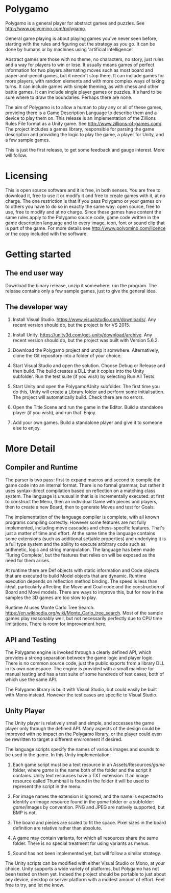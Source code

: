 # Polygamo

Polygamo is a general player for abstract games and puzzles. See http://www.polyomino.com/polygamo.

General game playing is about playing games you've never seen before, starting with the rules and figuring out the strategy as you go.
It can be done by humans or by machines using 'artificial intelligence'. 

Abstract games are those with no theme, no characters, no story, just rules and a way for players to win or lose. 
It usually means games of perfect information for two players alternating moves such as most board and paper-and-pencil games, 
but it needn't stop there.
It can include games for more players, with random elements and with more complex ways of taking turns. 
It can include games with simple theming, as with chess and other battle games.
It can include single player games or puzzles.
It's hard to be sure where to draw the boundaries.
Perhaps there are none.

The aim of Polygamo is to allow a human to play any or all of these games, providing there is a Game Description Language to describe them 
and a device to play them on.
This release is an implementation of the Zillions Rules File format as a Unity game. See http://www.zillions-of-games.com/. 
The project includes a games library, responsible for parsing the game description and providing the logic to play the game, 
a player for Unity, and a few sample games.

This is just the first release, to get some feedback and gauge interest. More will follow.

# Licensing

This is open source software and it is free, in both senses.
You are free to download it, free to use it or modify it and free to create games with it, at no charge.
The one restriction is that if you pass Polygamo or your games on to others you have to do so in exactly the same way: open source, 
free to use, free to modify and at no charge.
Since these games have content the same rules apply to the Polygamo source code, game code written in the game description language
and to every image, icon, font or sound clip that is part of the game.
For more details see http://www.polyomino.com/licence or the copy included with the software.

# Getting started

## The end user way

Download the binary release, unzip it somewhere, run the program. 
The release contains only a few sample games, just to give the general idea.

## The developer way 

1. Install Visual Studio. https://www.visualstudio.com/downloads/.
Any recent version should do, but the project is for VS 2015.

1. Install Unity. https://unity3d.com/get-unity/download/archive.
Any recent version should do, but the project was built with Version 5.6.2. 

1. Download the Polygamo project and unzip it somwhere. Alternatively, clone the Git repository into a folder of your choice.

1. Start Visual Studio and open the solution. 
Choose Debug or Release and then build. The build creates a DLL that it copies into the Unity subfolder.
Run the test suite (if you wish) by selecting Run All Tests.

1. Start Unity and open the Polygamo/Unity subfolder. 
The first time you do this, Unity will create a Library folder and perform some initialisation. 
The project will automatically build. Check there are no errors.

1. Open the Title Scene and run the game in the Editor.
Build a standalone player (if you wish), and run that.
Enjoy.

1. Add your own games. Build a standalone player and give it to someone else to enjoy.

# More Detail

## Compiler and Runtime

The parser is two pass: first to expand macros and second to compile the game code into an internal format. 
There is no formal grammar, but rather it uses syntax-direct compilation based on reflection on a matching class system. 
The language is unusual in that is is incrementally executed: at first to construct the Menu, 
then an individual Game with pieces and players, then to create a new Board, then to generate Moves and test for Goals.

The implementation of the language compiler is complete, with all known programs compiling correctly. 
However some features are not fully implemented, including move cascades and chess-specific features. 
That's just a matter of time and effort. 
At the same time the language contains some extensions (such as additional settable properties) and 
underlying it is a full type system and the ability to execute arbitrary code such as arithmetic, logic and string manipulation. 
The language has been made 'Turing Complete', but the features that relies on will be exposed as the need for them arises.

At runtime there are Def objects with static information and Code objects that are executed to build Model objects that are dynamic.
Runtime execution depends on reflection method binding. 
The speed is less than ideal, particularly affecting the Move and Goal code and the construction of Board and Move models. 
There are ways to improve this, but for now in the samples the 3D games are too slow to play.

Runtime AI uses Monte Carlo Tree Search. https://en.wikipedia.org/wiki/Monte_Carlo_tree_search. 
Most of the sample games play reasonably well, but not necessarily perfectly due to CPU time limitations.
There is room for improvement here.

## API and Testing

The Polygamo engine is invoked through a clearly defined API, which provides a strong separation between the game logic and player logic.
There is no common source code, just the public exports from a library DLL in its own namespace.
The engine is provided with a small mainline for manual testing and has a test suite of some hundreds of test cases, 
both of which use the same API.

The Polygamo library is built with Visual Studio, but could easily be built with Mono instead.
However the test cases are specific to Visual Studio.

## Unity Player

The Unity player is relatively small and simple, and accesses the game player only through the defined API.
Many aspects of the design could be improved with no impact on the Polygamo library, or the player could 
even be rewritten to target a different environment if desired.

The language scripts specify the names of various images and sounds to be used in the game.
In this Unity implementation:

1. Each game script must be a text resource in an Assets/Resources/_game_ folder, 
where _game_ is the name both of the folder and the script it contains.
Unity text resources have a TXT extension.
If an image resource called Thumbnail is found in the folder it will be used to represent the script in the menu.

1. For image names the extension is ignored, and the name is expected to identify an image resource found 
in the _game_ folder or a subfolder: _game_/Images by convention.
PNG and JPEG are natively supported, but BMP is not.

1. The board and pieces are scaled to fit the space. 
Pixel sizes in the board definition are relative rather than absolute.

1. A game may contain variants, for which all resources share the same folder.
There is no special treatment for using variants as menus.

1. Sound has not been implemented yet, but will follow a similar strategy.

The Unity scripts can be modified with either Visual Studio or Mono, at your choice.
Unity supports a wide variety of platforms, but Polygamo has not been tested on them yet. 
Indeed the project should be portable to just about any device, desktop or server platform with a modest amount of effort.
Feel free to try, and let me know.


